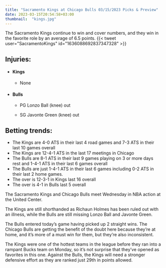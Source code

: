 ```yaml
---
title: "Sacramento Kings at Chicago Bulls 03/15/2023 Picks & Preview"
date: 2023-03-15T20:54:58+03:00
thumbnail:  "kings.jpg"
---
```

The Sacramento Kings continue to win and cover numbers, and they win in the favorite role by an average of 6.5 points.<!--more-->
{{< tweet user="SacramentoKings" id="1636088692837347328" >}}
## Injuries:

  - #### Kings

    - None

  - #### Bulls

    - PG Lonzo Ball (knee) out

    - SG Javonte Green (knee) out

## Betting trends:

  - The Kings are 4-0 ATS in their last 4 road games and 7-3 ATS in their last 10 games overall
  - The Kings are 12-4-1 ATS in the last 17 meetings in Chicago
  - The Bulls are 8-1 ATS in their last 9 games playing on 3 or more days rest and 1-4-1 ATS in their last 6 games overall
  - The Bulls are just 1-4-1 ATS in their last 6 games including 0-2 ATS in their last 2 home games.
  - The over is 12-3-1 in Kings last 16 overall
  - The over is 4-1 in Bulls last 5 overall

The Sacramento Kings and Chicago Bulls meet Wednesday in NBA action at the United Center.

The Kings are still shorthanded as Richaun Holmes has been ruled out with an illness, while the Bulls are still missing Lonzo Ball and Javonte Green.

The Bulls entered today’s game having picked up 2 straight wins. The Chicago Bulls are getting the benefit of the doubt here because they’re at home, and it’s more of a must win for them, but they’re also inconsistent.

The Kings were one of the hottest teams in the league before they ran into a rampant Bucks team on Monday, so it’s not surprise that they’ve opened as favorites in this one. Against the Bulls, the Kings will need a stronger defensive effort as they are ranked just 29th in points allowed.
